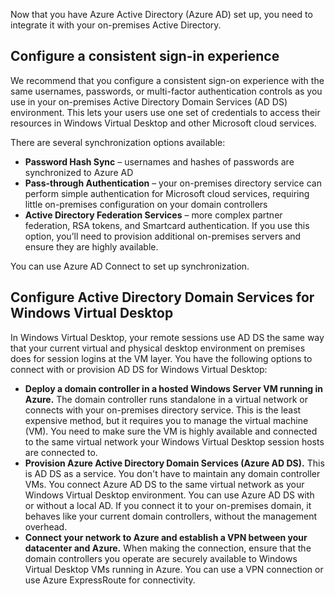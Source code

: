 Now that you have Azure Active Directory (Azure AD) set up, you need to integrate it with your on-premises Active Directory.

## Configure a consistent sign-in experience

We recommend that you configure a consistent sign-on experience with the same usernames, passwords, or multi-factor authentication controls as you use in your on-premises Active Directory Domain Services (AD DS) environment. This lets your users use one set of credentials to access their resources in Windows Virtual Desktop and other Microsoft cloud services.

There are several synchronization options available:

- **Password Hash Sync** – usernames and hashes of passwords are synchronized to Azure AD
- **Pass-through Authentication** – your on-premises directory service can perform simple authentication for Microsoft cloud services, requiring little on-premises configuration on your domain controllers
- **Active Directory Federation Services** – more complex partner federation, RSA tokens, and Smartcard authentication. If you use this option, you’ll need to provision additional on-premises servers and ensure they are highly available.
 
You can use Azure AD Connect to set up synchronization.

## Configure Active Directory Domain Services for Windows Virtual Desktop

In Windows Virtual Desktop, your remote sessions use AD DS the same way that your current virtual and physical desktop environment on premises does for session logins at the VM layer. You have the following options to connect with or provision AD DS for Windows Virtual Desktop:  

- **Deploy a domain controller in a hosted Windows Server VM running in Azure.** The domain controller runs standalone in a virtual network or connects with your on-premises directory service. This is the least expensive method, but it requires you to manage the virtual machine (VM). You need to make sure the VM is highly available and connected to the same virtual network your Windows Virtual Desktop session hosts are connected to.  
- **Provision Azure Active Directory Domain Services (Azure AD DS).** This is AD DS as a service. You don't have to maintain any domain controller VMs. You connect Azure AD DS to the same virtual network as your Windows Virtual Desktop environment. You can use Azure AD DS with or without a local AD. If you connect it to your on-premises domain, it behaves like your current domain controllers, without the management overhead.
- **Connect your network to Azure and establish a VPN between your datacenter and Azure.** When making the connection, ensure that the domain controllers you operate are securely available to Windows Virtual Desktop VMs running in Azure. You can use a VPN connection or use Azure ExpressRoute for connectivity.  

